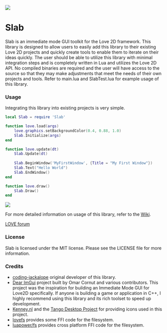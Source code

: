 ![](https://github.com/flamendless/Slab/blob/master/assets/slab.png)

# Slab

Slab is an immediate mode GUI toolkit for the Love 2D framework. This library is designed to
allow users to easily add this library to their existing Love 2D projects and quickly create
tools to enable them to iterate on their ideas quickly. The user should be able to utilize this
library with minimal integration steps and is completely written in Lua and utilizes
the Love 2D API. No compiled binaries are required and the user will have access to the source
so that they may make adjustments that meet the needs of their own projects and tools. Refer
to main.lua and SlabTest.lua for example usage of this library.

### Usage

Integrating this library into existing projects is very simple.

```lua
local Slab = require 'Slab'

function love.load(args)
    love.graphics.setBackgroundColor(0.4, 0.88, 1.0)
    Slab.Initialize(args)
end

function love.update(dt)
    Slab.Update(dt)
  
    Slab.BeginWindow('MyFirstWindow', {Title = "My First Window"})
    Slab.Text("Hello World")
    Slab.EndWindow()
end

function love.draw()
    Slab.Draw()
end
```
![](https://github.com/coding-jackalope/Slab/wiki/Images/Slab_HelloWorld.png)

For more detailed information on usage of this library, refer to the [Wiki](https://github.com/coding-jackalope/Slab/wiki).

[LOVE forum](https://love2d.org/forums/viewtopic.php?t=86410)

### License

Slab is licensed under the MIT license. Please see the LICENSE file for more information.

### Credits
* [coding-jackalope](https://github.com/coding-jackalope) original developer of this library.
* [Dear ImGui](https://github.com/ocornut/imgui) project built by Omar Cornut and various contributors. This project was the inspiration for building an Immediate Mode GUI for Love2D specifically. If anyone is building a game or application in C++, I highly recommend using this library and its rich toolset to speed up development.
* [Kenney.nl](https://kenney.nl/) and the [Tango Desktop Project](https://opengameart.org/content/tango-desktop-icons) for providing icons used in this project.
* [lovefs](https://github.com/linux-man/lovefs) provides some FFI code for the filesystem.
* [luapower/fs](https://github.com/luapower/fs) provides cross platform FFI code for the filesystem.
